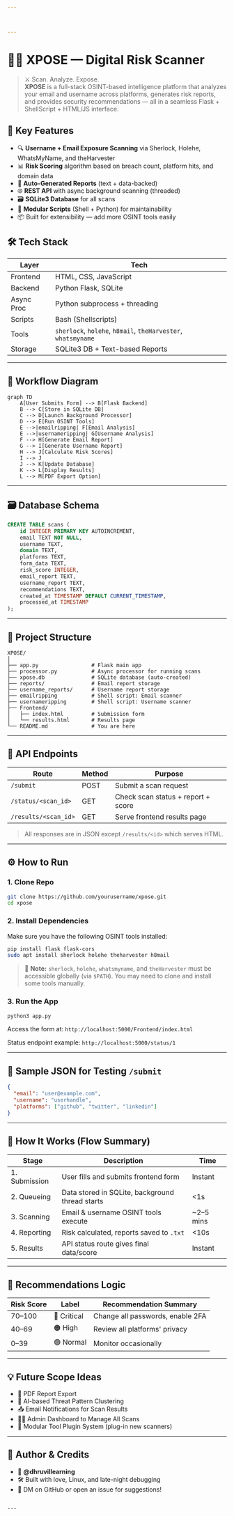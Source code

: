 ```yaml
---



---
```

# 🕵️‍♂️ XPOSE — Digital Risk Scanner

> ⚔️ Scan. Analyze. Expose.  
> **XPOSE** is a full-stack OSINT-based intelligence platform that analyzes your email and username across platforms, generates risk reports, and provides security recommendations — all in a seamless Flask + ShellScript + HTML/JS interface.
## 🚀 Key Features

- 🔍 **Username + Email Exposure Scanning** via Sherlock, Holehe, WhatsMyName, and theHarvester  
- 📊 **Risk Scoring** algorithm based on breach count, platform hits, and domain data  
- 📝 **Auto-Generated Reports** (text + data-backed)  
- 🌐 **REST API** with async background scanning (threaded)  
- 🗃️ **SQLite3 Database** for all scans  
- 📜 **Modular Scripts** (Shell + Python) for maintainability  
- 📦 Built for extensibility — add more OSINT tools easily  



## 🛠️ Tech Stack

| Layer      | Tech                             |
|------------|----------------------------------|
| Frontend   | HTML, CSS, JavaScript            |
| Backend    | Python Flask, SQLite             |
| Async Proc | Python subprocess + threading    |
| Scripts    | Bash (Shellscripts)              |
| Tools      | `sherlock`, `holehe`, `h8mail`, `theHarvester`, `whatsmyname` |
| Storage    | SQLite3 DB + Text-based Reports  |

---

## 🧠 Workflow Diagram

```mermaid
graph TD
    A[User Submits Form] --> B[Flask Backend]
    B --> C[Store in SQLite DB]
    C --> D[Launch Background Processor]
    D --> E[Run OSINT Tools]
    E -->|emailripping| F[Email Analysis]
    E -->|usernameripping| G[Username Analysis]
    F --> H[Generate Email Report]
    G --> I[Generate Username Report]
    H --> J[Calculate Risk Scores]
    I --> J
    J --> K[Update Database]
    K --> L[Display Results]
    L --> M[PDF Export Option]
````

---

## 🗃️ Database Schema

```sql
CREATE TABLE scans (
    id INTEGER PRIMARY KEY AUTOINCREMENT,
    email TEXT NOT NULL,
    username TEXT,
    domain TEXT,
    platforms TEXT,
    form_data TEXT,
    risk_score INTEGER,
    email_report TEXT,
    username_report TEXT,
    recommendations TEXT,
    created_at TIMESTAMP DEFAULT CURRENT_TIMESTAMP,
    processed_at TIMESTAMP
);
```

---

## 🧩 Project Structure

```
XPOSE/
│
├── app.py                 # Flask main app
├── processor.py           # Async processor for running scans
├── xpose.db               # SQLite database (auto-created)
├── reports/               # Email report storage
├── username_reports/      # Username report storage
├── emailripping           # Shell script: Email scanner
├── usernameripping        # Shell script: Username scanner
├── Frontend/
│   ├── index.html         # Submission form
│   └── results.html       # Results page
└── README.md              # You are here
```

---

## 📡 API Endpoints

| Route                | Method | Purpose                            |
| -------------------- | ------ | ---------------------------------- |
| `/submit`            | POST   | Submit a scan request              |
| `/status/<scan_id>`  | GET    | Check scan status + report + score |
| `/results/<scan_id>` | GET    | Serve frontend results page        |

> All responses are in JSON except `/results/<id>` which serves HTML.

---

## ⚙️ How to Run

### 1. Clone Repo

```bash
git clone https://github.com/yourusername/xpose.git
cd xpose
```

### 2. Install Dependencies

Make sure you have the following OSINT tools installed:

```bash
pip install flask flask-cors
sudo apt install sherlock holehe theharvester h8mail
```

> 🔁 **Note:** `sherlock`, `holehe`, `whatsmyname`, and `theHarvester` must be accessible globally (via `$PATH`). You may need to clone and install some tools manually.

### 3. Run the App

```bash
python3 app.py
```

Access the form at:
`http://localhost:5000/Frontend/index.html`

Status endpoint example:
`http://localhost:5000/status/1`

---

## 🧪 Sample JSON for Testing `/submit`

```json
{
  "email": "user@example.com",
  "username": "userhandle",
  "platforms": ["github", "twitter", "linkedin"]
}
```

---

## 📌 How It Works (Flow Summary)

| Stage         | Description                                     | Time       |
| ------------- | ----------------------------------------------- | ---------- |
| 1. Submission | User fills and submits frontend form            | Instant    |
| 2. Queueing   | Data stored in SQLite, background thread starts | <1s        |
| 3. Scanning   | Email & username OSINT tools execute            | \~2–5 mins |
| 4. Reporting  | Risk calculated, reports saved to `.txt`        | <10s       |
| 5. Results    | API status route gives final data/score         | Instant    |

---

## 📌 Recommendations Logic

| Risk Score | Label       | Recommendation Summary           |
| ---------- | ----------- | -------------------------------- |
| 70–100     | 🔴 Critical | Change all passwords, enable 2FA |
| 40–69      | 🟠 High     | Review all platforms' privacy    |
| 0–39       | 🟢 Normal   | Monitor occasionally             |

---

## 💡 Future Scope Ideas

* 🧾 PDF Report Export
* 🧠 AI-based Threat Pattern Clustering
* 📤 Email Notifications for Scan Results
* 🧑‍💼 Admin Dashboard to Manage All Scans
* 🧱 Modular Tool Plugin System (plug-in new scanners)

---

## 🧑 Author & Credits

* 👤 **@dhruvillearning**
* 🛠 Built with love, Linux, and late-night debugging
* 💬 DM on GitHub or open an issue for suggestions!

```

---


```
